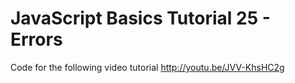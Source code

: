 JavaScript Basics Tutorial 25 - Errors
======================================

Code for the following video tutorial http://youtu.be/JVV-KhsHC2g
